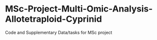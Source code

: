 # MSc-Project-Multi-Omic-Analysis-Allotetraploid-Cyprinid
Code and Supplementary Data/tasks for MSc project 
